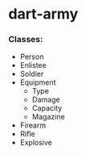 # dart-army

### Classes:
- Person 
- Enlistee
- Soldier
- Equipment
  - Type
  - Damage
  - Capacity
  - Magazine
- Firearm
- Rifle
- Explosive
